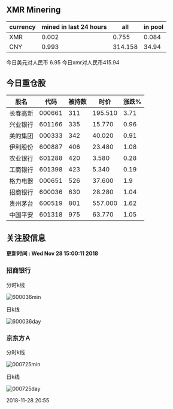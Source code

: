 ## XMR Minering

|currency|mined in last 24 hours|all|in pool|
|---|---|---|---|
|XMR|0.002|0.755|0.084|
|CNY|0.993|314.158|34.94|

今日美元对人民币 6.95	今日xmr对人民币415.94


## 今日重仓股 

|股名|代码|被持数|时价|涨跌%|
|---|---|---|---|---|
|长春高新|000661|311|195.510|3.71|
|兴业银行|601166|335|15.770|0.96|
|美的集团|000333|342|40.020|0.91|
|伊利股份|600887|406|23.480|1.08|
|农业银行|601288|420|3.580|0.28|
|工商银行|601398|423|5.340|0.19|
|格力电器|000651|526|37.600|1.9|
|招商银行|600036|630|28.280|1.04|
|贵州茅台|600519|801|557.000|1.62|
|中国平安|601318|975|63.770|1.05|

## 关注股信息
**更新时间 : Wed Nov 28 15:00:11 2018**
### 招商银行 
分时k线

![600036min](http://image.sinajs.cn/newchart/min/n/sh600036.gif)

日k线

![600036day](http://image.sinajs.cn/newchart/daily/n/sh600036.gif)

### 京东方Ａ 
分时k线

![000725min](http://image.sinajs.cn/newchart/min/n/sz000725.gif)

日k线

![000725day](http://image.sinajs.cn/newchart/daily/n/sz000725.gif)

2018-11-28 20:55